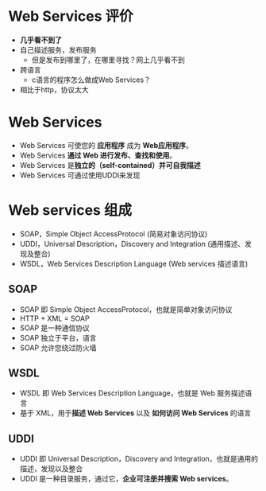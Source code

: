 # Web Services 评价
- **几乎看不到了**
- 自己描述服务，发布服务
    - 但是发布到哪里了，在哪里寻找？网上几乎看不到
- 跨语言
    - c语言的程序怎么做成Web Services？
- 相比于http，协议太大

# Web Services
- Web Services 可使您的 **应用程序** 成为 **Web应用程序**。
- Web Services **通过 Web 进行发布、查找和使用**。
- Web Services 是**独立的（self-contained）并可自我描述**
- Web Services 可通过使用UDDI来发现

# Web services 组成
- SOAP，Simple Object AccessProtocol (简易对象访问协议)
- UDDI，Universal Description，Discovery and Integration (通用描述、发现及整合)
- WSDL，Web Services Description Language (Web services 描述语言)

## SOAP
- SOAP 即 Simple Object AccessProtocol，也就是简单对象访问协议 
- HTTP + XML = SOAP
- SOAP 是一种通信协议
- SOAP 独立于平台，语言
- SOAP 允许您绕过防火墙

## WSDL
- WSDL 即 Web Services Description Language，也就是 Web 服务描述语言
- 基于 XML，用于**描述 Web Services** 以及 **如何访问 Web Services** 的语言

## UDDI
- UDDI 即 Universal Description，Discovery and Integration，也就是通用的描述，发现以及整合
- UDDI 是一种目录服务，通过它，**企业可注册并搜索 Web services**。


